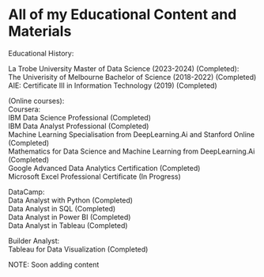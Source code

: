 # All of my Educational Content and Materials
Educational History: <br/>

La Trobe University Master of Data Science (2023-2024)  (Completed): <br/>
The Univerisity of Melbourne Bachelor of Science (2018-2022) (Completed)<br/>
AIE: Certificate III in Information Technology (2019) (Completed) <br/>

(Online courses): <br/>
Coursera: <br/>
IBM Data Science Professional (Completed) <br/>
IBM Data Analyst Professional (Completed) <br/>
Machine Learning Specialisation from DeepLearning.Ai and Stanford Online (Completed) <br/>
Mathematics for Data Science and Machine Learning from DeepLearning.Ai (Completed) <br/>
Google Advanced Data Analytics Certification (Completed) <br/>
Microsoft Excel Professional Certificate (In Progress) <br/>

DataCamp: <br/>
Data Analyst with Python (Completed) <br/>
Data Analyst in SQL (Completed) <br/>
Data Analyst in Power BI (Completed) <br/>
Data Analyst in Tableau (Completed) <br/>

Builder Analyst: <br/>
Tableau for Data Visualization (Completed) <br/>

NOTE: Soon adding content <br/>





